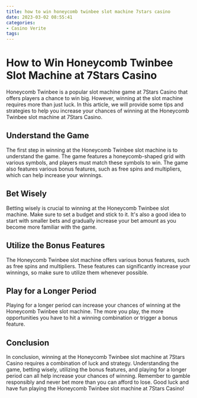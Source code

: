 ```yaml
---
title: how to win honeycomb twinbee slot machine 7stars casino
date: 2023-03-02 08:55:41
categories:
- Casino Verite
tags:
---
```

# How to Win Honeycomb Twinbee Slot Machine at 7Stars Casino

Honeycomb Twinbee is a popular slot machine game at 7Stars Casino that offers players a chance to win big. However, winning at the slot machine requires more than just luck. In this article, we will provide some tips and strategies to help you increase your chances of winning at the Honeycomb Twinbee slot machine at 7Stars Casino.

## Understand the Game

The first step in winning at the Honeycomb Twinbee slot machine is to understand the game. The game features a honeycomb-shaped grid with various symbols, and players must match these symbols to win. The game also features various bonus features, such as free spins and multipliers, which can help increase your winnings.

## Bet Wisely

Betting wisely is crucial to winning at the Honeycomb Twinbee slot machine. Make sure to set a budget and stick to it. It's also a good idea to start with smaller bets and gradually increase your bet amount as you become more familiar with the game.

## Utilize the Bonus Features

The Honeycomb Twinbee slot machine offers various bonus features, such as free spins and multipliers. These features can significantly increase your winnings, so make sure to utilize them whenever possible.

## Play for a Longer Period

Playing for a longer period can increase your chances of winning at the Honeycomb Twinbee slot machine. The more you play, the more opportunities you have to hit a winning combination or trigger a bonus feature.

## Conclusion

In conclusion, winning at the Honeycomb Twinbee slot machine at 7Stars Casino requires a combination of luck and strategy. Understanding the game, betting wisely, utilizing the bonus features, and playing for a longer period can all help increase your chances of winning. Remember to gamble responsibly and never bet more than you can afford to lose. Good luck and have fun playing the Honeycomb Twinbee slot machine at 7Stars Casino!